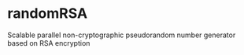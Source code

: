 # randomRSA
Scalable parallel non-cryptographic pseudorandom number generator based on RSA encryption
